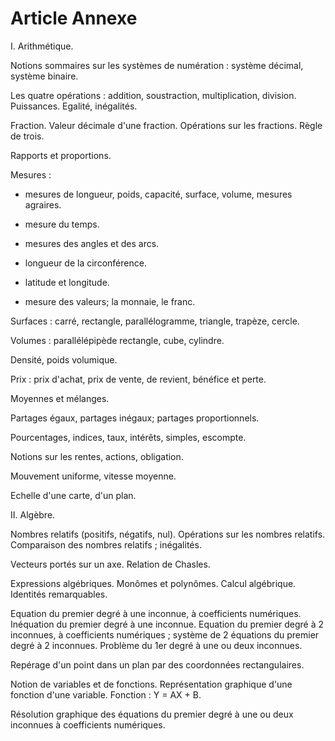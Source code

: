 # Article Annexe

I. Arithmétique.

Notions sommaires sur les systèmes de numération : système décimal, système binaire.

Les quatre opérations : addition, soustraction, multiplication, division. Puissances. Egalité, inégalités.

Fraction. Valeur décimale d'une fraction. Opérations sur les fractions. Règle de trois.

Rapports et proportions.

Mesures :

- mesures de longueur, poids, capacité, surface, volume, mesures agraires.

- mesure du temps.

- mesures des angles et des arcs.

- longueur de la circonférence.

- latitude et longitude.

- mesure des valeurs; la monnaie, le franc.

Surfaces : carré, rectangle, parallélogramme, triangle, trapèze, cercle.

Volumes : parallélépipède rectangle, cube, cylindre.

Densité, poids volumique.

Prix : prix d'achat, prix de vente, de revient, bénéfice et perte.

Moyennes et mélanges.

Partages égaux, partages inégaux; partages proportionnels.

Pourcentages, indices, taux, intérêts, simples, escompte.

Notions sur les rentes, actions, obligation.

Mouvement uniforme, vitesse moyenne.

Echelle d'une carte, d'un plan.

II. Algèbre.

Nombres relatifs (positifs, négatifs, nul). Opérations sur les nombres relatifs. Comparaison des nombres relatifs ; inégalités.

Vecteurs portés sur un axe. Relation de Chasles.

Expressions algébriques. Monômes et polynômes. Calcul algébrique. Identités remarquables.

Equation du premier degré à une inconnue, à coefficients numériques. Inéquation du premier degré à une inconnue. Equation du premier degré à 2 inconnues, à coefficients numériques ; système de 2 équations du premier degré à 2 inconnues. Problème du 1er degré à une ou deux inconnues.

Repérage d'un point dans un plan par des coordonnées rectangulaires.

Notion de variables et de fonctions. Représentation graphique d'une fonction d'une variable. Fonction : Y = AX + B.

Résolution graphique des équations du premier degré à une ou deux inconnues à coefficients numériques.
